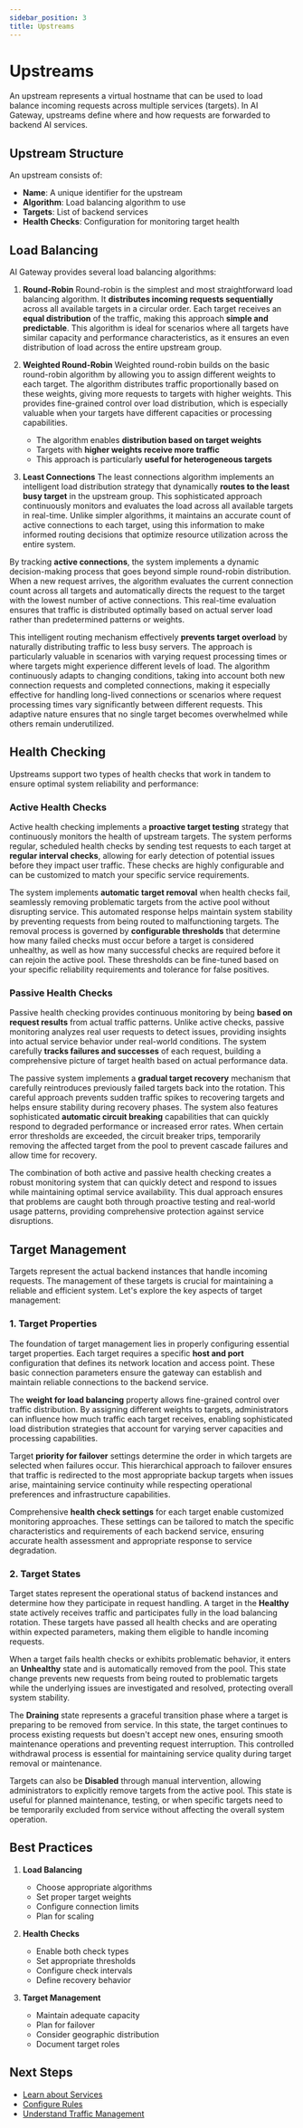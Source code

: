 ```yaml
---
sidebar_position: 3
title: Upstreams
---
```


# Upstreams

An upstream represents a virtual hostname that can be used to load balance incoming requests across multiple services (targets). In AI Gateway, upstreams define where and how requests are forwarded to backend AI services.

## Upstream Structure

An upstream consists of:
- **Name**: A unique identifier for the upstream
- **Algorithm**: Load balancing algorithm to use
- **Targets**: List of backend services
- **Health Checks**: Configuration for monitoring target health

## Load Balancing

AI Gateway provides several load balancing algorithms:

1. **Round-Robin**
   Round-robin is the simplest and most straightforward load balancing algorithm. It **distributes incoming requests sequentially** across all available targets in a circular order. Each target receives an **equal distribution** of the traffic, making this approach **simple and predictable**. This algorithm is ideal for scenarios where all targets have similar capacity and performance characteristics, as it ensures an even distribution of load across the entire upstream group.

2. **Weighted Round-Robin**
   Weighted round-robin builds on the basic round-robin algorithm by allowing you to assign different weights to each target. The algorithm distributes traffic proportionally based on these weights, giving more requests to targets with higher weights. This provides fine-grained control over load distribution, which is especially valuable when your targets have different capacities or processing capabilities.

   - The algorithm enables **distribution based on target weights**
   - Targets with **higher weights receive more traffic**
   - This approach is particularly **useful for heterogeneous targets**

3. **Least Connections**
The least connections algorithm implements an intelligent load distribution strategy that dynamically **routes to the least busy target** in the upstream group. This sophisticated approach continuously monitors and evaluates the load across all available targets in real-time. Unlike simpler algorithms, it maintains an accurate count of active connections to each target, using this information to make informed routing decisions that optimize resource utilization across the entire system.

By tracking **active connections**, the system implements a dynamic decision-making process that goes beyond simple round-robin distribution. When a new request arrives, the algorithm evaluates the current connection count across all targets and automatically directs the request to the target with the lowest number of active connections. This real-time evaluation ensures that traffic is distributed optimally based on actual server load rather than predetermined patterns or weights.

This intelligent routing mechanism effectively **prevents target overload** by naturally distributing traffic to less busy servers. The approach is particularly valuable in scenarios with varying request processing times or where targets might experience different levels of load. The algorithm continuously adapts to changing conditions, taking into account both new connection requests and completed connections, making it especially effective for handling long-lived connections or scenarios where request processing times vary significantly between different requests. This adaptive nature ensures that no single target becomes overwhelmed while others remain underutilized.

## Health Checking

Upstreams support two types of health checks that work in tandem to ensure optimal system reliability and performance:

### Active Health Checks

Active health checking implements a **proactive target testing** strategy that continuously monitors the health of upstream targets. The system performs regular, scheduled health checks by sending test requests to each target at **regular interval checks**, allowing for early detection of potential issues before they impact user traffic. These checks are highly configurable and can be customized to match your specific service requirements.

The system implements **automatic target removal** when health checks fail, seamlessly removing problematic targets from the active pool without disrupting service. This automated response helps maintain system stability by preventing requests from being routed to malfunctioning targets. The removal process is governed by **configurable thresholds** that determine how many failed checks must occur before a target is considered unhealthy, as well as how many successful checks are required before it can rejoin the active pool. These thresholds can be fine-tuned based on your specific reliability requirements and tolerance for false positives.

### Passive Health Checks

Passive health checking provides continuous monitoring by being **based on request results** from actual traffic patterns. Unlike active checks, passive monitoring analyzes real user requests to detect issues, providing insights into actual service behavior under real-world conditions. The system carefully **tracks failures and successes** of each request, building a comprehensive picture of target health based on actual performance data.

The passive system implements a **gradual target recovery** mechanism that carefully reintroduces previously failed targets back into the rotation. This careful approach prevents sudden traffic spikes to recovering targets and helps ensure stability during recovery phases. The system also features sophisticated **automatic circuit breaking** capabilities that can quickly respond to degraded performance or increased error rates. When certain error thresholds are exceeded, the circuit breaker trips, temporarily removing the affected target from the pool to prevent cascade failures and allow time for recovery.

The combination of both active and passive health checking creates a robust monitoring system that can quickly detect and respond to issues while maintaining optimal service availability. This dual approach ensures that problems are caught both through proactive testing and real-world usage patterns, providing comprehensive protection against service disruptions.

## Target Management

Targets represent the actual backend instances that handle incoming requests. The management of these targets is crucial for maintaining a reliable and efficient system. Let's explore the key aspects of target management:

### 1. Target Properties

The foundation of target management lies in properly configuring essential target properties. Each target requires a specific **host and port** configuration that defines its network location and access point. These basic connection parameters ensure the gateway can establish and maintain reliable connections to the backend service.

The **weight for load balancing** property allows fine-grained control over traffic distribution. By assigning different weights to targets, administrators can influence how much traffic each target receives, enabling sophisticated load distribution strategies that account for varying server capacities and processing capabilities.

Target **priority for failover** settings determine the order in which targets are selected when failures occur. This hierarchical approach to failover ensures that traffic is redirected to the most appropriate backup targets when issues arise, maintaining service continuity while respecting operational preferences and infrastructure capabilities.

Comprehensive **health check settings** for each target enable customized monitoring approaches. These settings can be tailored to match the specific characteristics and requirements of each backend service, ensuring accurate health assessment and appropriate response to service degradation.

### 2. Target States

Target states represent the operational status of backend instances and determine how they participate in request handling. A target in the **Healthy** state actively receives traffic and participates fully in the load balancing rotation. These targets have passed all health checks and are operating within expected parameters, making them eligible to handle incoming requests.

When a target fails health checks or exhibits problematic behavior, it enters an **Unhealthy** state and is automatically removed from the pool. This state change prevents new requests from being routed to problematic targets while the underlying issues are investigated and resolved, protecting overall system stability.

The **Draining** state represents a graceful transition phase where a target is preparing to be removed from service. In this state, the target continues to process existing requests but doesn't accept new ones, ensuring smooth maintenance operations and preventing request interruption. This controlled withdrawal process is essential for maintaining service quality during target removal or maintenance.

Targets can also be **Disabled** through manual intervention, allowing administrators to explicitly remove targets from the active pool. This state is useful for planned maintenance, testing, or when specific targets need to be temporarily excluded from service without affecting the overall system operation.

## Best Practices

1. **Load Balancing**
   - Choose appropriate algorithms
   - Set proper target weights
   - Configure connection limits
   - Plan for scaling

2. **Health Checks**
   - Enable both check types
   - Set appropriate thresholds
   - Configure check intervals
   - Define recovery behavior

3. **Target Management**
   - Maintain adequate capacity
   - Plan for failover
   - Consider geographic distribution
   - Document target roles

## Next Steps

- [Learn about Services](./services.md)
- [Configure Rules](./rules.md)
- [Understand Traffic Management](./traffic-management.md) 